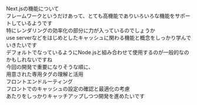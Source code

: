 Next.jsの機能について  
フレームワークというだけあって、とても高機能でありいろいろな機能をサポートしているようです  
特にレンダリングの効率化の部分に力が入っているのでしょうか  
use serverなどをはじめとしたキャッシュに関わる機能と概念をしっかり学んでいきたいです  
デフォルトでなっているようにNode.jsと組み合わせて使用するのが一般的なのかもしれないですね  
今回の開発で重要になりそうな順に、  
  用意された専用タグの理解と活用  
  フロントエンドルーティング  
  フロントでのキャッシュの設定の確認と最適化の考慮  
あたりをしっかりキャッチアップしつつ開発を進めたいです
